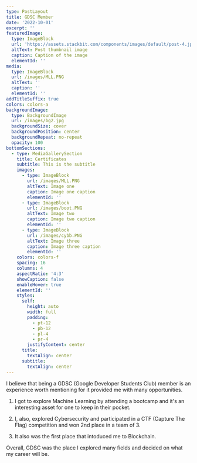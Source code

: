 ```yaml
---
type: PostLayout
title: GDSC Member
date: '2022-10-01'
excerpt: ''
featuredImage:
  type: ImageBlock
  url: 'https://assets.stackbit.com/components/images/default/post-4.jpeg'
  altText: Post thumbnail image
  caption: Caption of the image
  elementId: ''
media:
  type: ImageBlock
  url: /images/MLL.PNG
  altText: ''
  caption: ''
  elementId: ''
addTitleSuffix: true
colors: colors-a
backgroundImage:
  type: BackgroundImage
  url: /images/bg2.jpg
  backgroundSize: cover
  backgroundPosition: center
  backgroundRepeat: no-repeat
  opacity: 100
bottomSections:
  - type: MediaGallerySection
    title: Certificates
    subtitle: This is the subtitle
    images:
      - type: ImageBlock
        url: /images/MLL.PNG
        altText: Image one
        caption: Image one caption
        elementId: ''
      - type: ImageBlock
        url: /images/boot.PNG
        altText: Image two
        caption: Image two caption
        elementId: ''
      - type: ImageBlock
        url: /images/cybb.PNG
        altText: Image three
        caption: Image three caption
        elementId: ''
    colors: colors-f
    spacing: 16
    columns: 4
    aspectRatio: '4:3'
    showCaption: false
    enableHover: true
    elementId: ''
    styles:
      self:
        height: auto
        width: full
        padding:
          - pt-12
          - pb-12
          - pl-4
          - pr-4
        justifyContent: center
      title:
        textAlign: center
      subtitle:
        textAlign: center
---
```

I believe that being a GDSC (Google Developer Students Club) member is an experience worth mentioning for it provided me with many opportunities.


1.  I got to explore Machine Learning by attending a bootcamp and it's an interesting asset for one to keep in their pocket.

2.  I, also, explored Cybersecurity and participated in a CTF  (Capture The Flag) competition and won 2nd place in a team of 3.

3.  It also was the first place that intoduced me to Blockchain.


Overall, GDSC was the place I explored many fields and decided on what my career will be.

